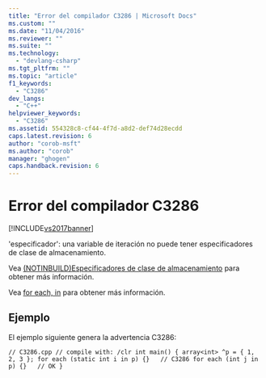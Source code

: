 ```yaml
---
title: "Error del compilador C3286 | Microsoft Docs"
ms.custom: ""
ms.date: "11/04/2016"
ms.reviewer: ""
ms.suite: ""
ms.technology: 
  - "devlang-csharp"
ms.tgt_pltfrm: ""
ms.topic: "article"
f1_keywords: 
  - "C3286"
dev_langs: 
  - "C++"
helpviewer_keywords: 
  - "C3286"
ms.assetid: 554328c8-cf44-4f7d-a8d2-def74d28ecdd
caps.latest.revision: 6
author: "corob-msft"
ms.author: "corob"
manager: "ghogen"
caps.handback.revision: 6
---
```

# Error del compilador C3286
[!INCLUDE[vs2017banner](../../assembler/inline/includes/vs2017banner.md)]

'especificador': una variable de iteración no puede tener especificadores de clase de almacenamiento.  
  
 Vea [\(NOTINBUILD\)Especificadores de clase de almacenamiento](http://msdn.microsoft.com/es-es/10b3d22d-cb40-450b-994b-08cf9a211b6c) para obtener más información.  
  
 Vea [for each, in](../../dotnet/for-each-in.md) para obtener más información.  
  
## Ejemplo  
 El ejemplo siguiente genera la advertencia C3286:  
  
```  
// C3286.cpp // compile with: /clr int main() { array<int> ^p = { 1, 2, 3 }; for each (static int i in p) {}   // C3286 for each (int j in p) {}   // OK }  
```